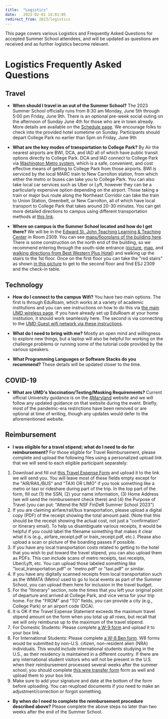 ```yaml
---
title:  "Logistics"
date:   2023-02-01 14:01:05
redirect_from: 2023/logistics
---
```


This page covers various Logistics and Frequently Asked Questions for accepted Summer School attendees, and will be updated as questions are received and as further logistics become relevant.

# Logistics Frequently Asked Questions


## Travel
* **When should I travel in an out of the Summer School?** The 2023 Summer School officially runs from 8:30 am Monday, June 5th through 5:00 pm Friday, June 9th. There is an optional pre-week social outing on the afternoon of Sunday June 4th for those who are in town already. More details are available on the [Schedule page](../schedule). We encourage folks to check into the provided hotel sometime on Sunday. Participants should depart College Park no earlier than 5pm on Friday, June 9th

* **What are the key modes of transportation to College Park?** By Air the nearest airports are BWI, DCA, and IAD all of which have public transit options directly to College Park. DCA and IAD connect to College Park via [Washington Metro system](https://www.wmata.com/rider-guide/airport-and-rail/), which is a safe, convenient, and cost effective means of getting to College Park from those airports. BWI is serviced by the local MARC train to New Carrolton station, from which either the metro or buses can take you to College Park. You can also take local car services such as Uber or Lyft, however they can be a particularly expensive option depending on the airport. Those taking a train or major bus route along the Northeast Corridor can take the train to Union Station, Greenbelt, or New Carrolton, all of which have local transport to College Park that takes around 20-30 minutes. You can get more detailed directions to campus using different transportation methods at [this link](https://cscamm.umd.edu/drupal/about-us/visitors-guide/directions/campus-airports.html).

* **Where on campus is the Summer School located and how do I get there?** We will be in the [Edward St. John Teaching Learning & Teaching Center](https://esj.umd.edu/) in Room 2309. You can see [maps/floorplans of the building here](https://esj.umd.edu/main-navigation/spaces/building-maps). There is some construction on the north end of the building, so we recommend entering through the south-side entrance ([picture](https://esj.umd.edu/sites/default/files/styles/large/public/inline-images/llxLuRa4esrnYSAFT2b3qn4XFMBFkh5YpO9rlp68pTI5ZDANev.jpg?itok=YUn0rH3d), [map](https://www.google.com/maps/@38.986743,-76.941666,19.83z), and [walking directions from Best Western Plus Hotel](https://www.google.com/maps/dir/Best+Western+Plus+College+Park+Hotel,+Baltimore+Avenue,+College+Park,+MD/38.9866586,-76.9419047/@38.9892663,-76.9423251,16.07z/data=!4m14!4m13!1m10!1m1!1s0x89b7c6a65a8f68af:0xccb34cf1801efba1!2m2!1d-76.932157!2d38.9939598!3m4!1m2!1d-76.9381421!2d38.9868507!3s0x89b7c6bcd87ee653:0x391c59bd3cff6fdd!1m0!3e2?entry=ttu)) and walking up the stairs to the 1st floor. Once on the first floor you can take the "red stairs" as shown [in this picture](https://esj.umd.edu/sites/default/files/inline-images/ugA04dyA8ZpqSHupJaSctYGfYEi7fxN3GNfitZPWPTyjAFw81I.jpg) to get to the second floor and find ESJ 2309 and the check-in table.

## Technology
* **How do I connect to the campus Wifi?** You have two main options. The first is through EduRoam, which works at a variety of academic institutions and you can see instructions on how to do this via [the main UMD wireless page](https://connect.umd.edu/). If you have already set up EduRoam at your home institution, it should work seamlessly here. The second is via connecting to the [UMD Guest wifi network via these instructions](https://itsupport.umd.edu/itsupport?id=kb_article&sysparm_article=KB0012824&sys_kb_id=362f93681b93cd90642d5287624bcb2b&spa=1).

* **What do I need to bring with me?** Mostly an open mind and willingness to explore new things, but a laptop will also be helpful for working on the challenge problems or running some of the tutorial code provided by the various speakers.

* **What Programming Languages or Software Stacks do you recommend?** These details will be updated closer to the time.

## COVID-19
* **What are UMD's Vaccination/Testing/Masking Requirements?** Current official University guidance is on the [4Maryland](https://umd.edu/4Maryland) website and we will follow any updated guidance on that website during the event. Briefly, most of the pandemic-era restrictions have been removed or are optional at time of writing, though any updates would defer to the aforementioned website.

## Reimbursement
* **I was eligible for a travel stipend; what do I need to do for reimbursement?** For those eligible for Travel Reimbursement, please complete and upload the following files using a personalized upload link that we will send to each eligible participant separately:
1. Download and fill out [this Travel Expense Form](https://clarknet.eng.umd.edu/sites/default/files/documents/Mechanical/docs/travel-expense-statement2016.pdf) and upload it to the link we will send you. You will leave most of these fields empty except for the "AIR/RAIL/BUS" and "TAXI OR LIMO" if you took something like a metro or taxi or rideshare during part of the trip. In the top part of the form, fill out (1) the SSN, (2) your name information, (3) Home Address (we will send the reimbursement check there) and (4) the Purpose of Travel (you can put: "Attend the NSF FinDeR Summer School 2023")
2. If you are claiming airfare/rail/bus transportation, please upload a digital copy (PDF) of the receipt showing the total amount paid. (Note that this should be the receipt showing the actual cost, not just a "confirmation" or itinerary email). To help us disambiguate various receipts, it would be helpful if you could label the filename something that makes it clear what it is (e.g., airfare_receipt.pdf or train_receipt.pdf, etc.). Please also upload a scan or picture of the boarding passes if possible.
3. If you have any local transportation costs related to getting to the hotel that you wish to put toward the travel stipend, you can also upload them as PDFs. This can include scans of metro receipts, taxi receipts, Uber/Lyft, etc. You can upload those labeled something like "local_transportation.pdf" or "metro.pdf" or "taxi.pdf" or similar.
4. If you have any digitally scanned receipts from local transportation such as the WMATA (Metro) used to go to local events as part of the Summer School, you can upload them here for inclusion in the travel budget.
5. For the "Itinerary" section, note the times that you left your original point of departure and arrived at College Park, and vice versa for your trip home. For the "FROM" and "TO" fields, you can provide a city (e.g., College Park) or an airport code (DCA).
6. It is OK if the Travel Expense Statement exceeds the maximum travel stipend amount on the form when you total up all rows, but recall that we will only reimburse up to the maximum of the travel stipend.
7. For Domestic Students: Please complete [a W-9 form](https://www.irs.gov/pub/irs-pdf/fw9.pdf) and upload it to your box link.
8. For International Students: Please complete [a W-8 Ben form](https://www.irs.gov/pub/irs-pdf/fw8ben.pdf). W8 forms would be submitted by non-U.S. citizen, non-resident alien (NRA) individuals. This would include international students studying in the U.S., as their residency is maintained in a different country. If there are any international student visitors who will not be present in the U.S. when their reimbursement processed several weeks after the summer school, you should complete [this wire transfer form](https://drive.google.com/file/d/1H1NL-ootC0JSPbZ8U9FaIyYbJ9GL891F/view?usp=sharing) form as well and upload them to your box link.
9. Make sure to add your signature and date at the bottom of the form before uploading. You can reupload documents if you need to make an adjustment/correction or forgot something.

* **By when do I need to complete the reimbursement procedure described above?** Please complete the above steps no later than two weeks after the end of the Summer School.
